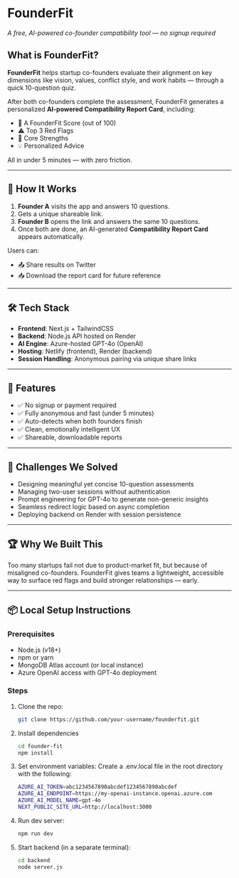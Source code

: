 # FounderFit 
*A free, AI-powered co-founder compatibility tool — no signup required*

## What is FounderFit?

**FounderFit** helps startup co-founders evaluate their alignment on key dimensions like vision, values, conflict style, and work habits — through a quick 10-question quiz.

After both co-founders complete the assessment, FounderFit generates a personalized **AI-powered Compatibility Report Card**, including:

- 🔢 A FounderFit Score (out of 100)  
- ⚠️ Top 3 Red Flags  
- 🌟 Core Strengths  
- 💡 Personalized Advice  

All in under 5 minutes — with zero friction.

---

## 🧩 How It Works

1. **Founder A** visits the app and answers 10 questions.
2. Gets a unique shareable link.
3. **Founder B** opens the link and answers the same 10 questions.
4. Once both are done, an AI-generated **Compatibility Report Card** appears automatically.

Users can:
- 📤 Share results on Twitter  
- 📥 Download the report card for future reference

---

## 🛠 Tech Stack

- **Frontend**: Next.js + TailwindCSS
- **Backend**: Node.js API hosted on Render
- **AI Engine**: Azure-hosted GPT-4o (OpenAI)
- **Hosting**: Netlify (frontend), Render (backend)
- **Session Handling**: Anonymous pairing via unique share links

---

## 🧪 Features

- ✅ No signup or payment required  
- ✅ Fully anonymous and fast (under 5 minutes)  
- ✅ Auto-detects when both founders finish  
- ✅ Clean, emotionally intelligent UX  
- ✅ Shareable, downloadable reports  

---

## 🧱 Challenges We Solved

- Designing meaningful yet concise 10-question assessments
- Managing two-user sessions without authentication
- Prompt engineering for GPT-4o to generate non-generic insights
- Seamless redirect logic based on async completion
- Deploying backend on Render with session persistence

---

## 🏆 Why We Built This

Too many startups fail not due to product-market fit, but because of misaligned co-founders. FounderFit gives teams a lightweight, accessible way to surface red flags and build stronger relationships — early.

---

## 📦 Local Setup Instructions

### Prerequisites

- Node.js (v18+)
- npm or yarn
- MongoDB Atlas account (or local instance)
- Azure OpenAI access with GPT-4o deployment

### Steps

1. Clone the repo:
   ```bash
   git clone https://github.com/your-username/founderfit.git
   
2. Install dependencies
   ```bash
   cd founder-fit
   npm install

3. Set environment variables: Create a .env.local file in the root directory with the following:
    ```bash
    AZURE_AI_TOKEN=abc1234567890abcdef1234567890abcdef
   AZURE_AI_ENDPOINT=https://my-openai-instance.openai.azure.com 
   AZURE_AI_MODEL_NAME=gpt-4o
   NEXT_PUBLIC_SITE_URL=http://localhost:3000

4. Run dev server:
   ```bash
   npm run dev

5. Start backend (in a separate terminal):
   ```bash
   cd backend
   node server.js


    
